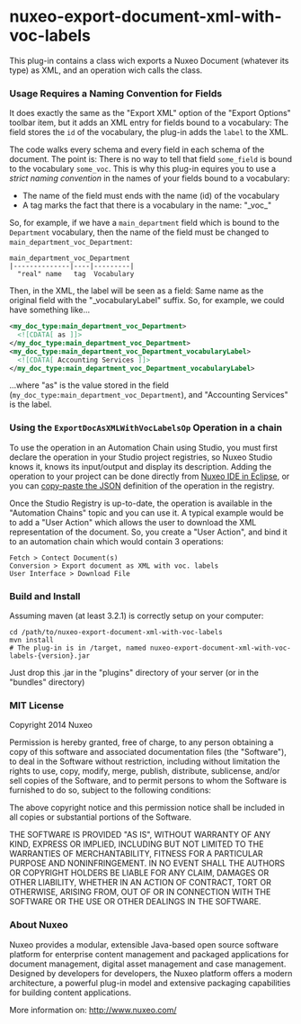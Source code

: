 nuxeo-export-document-xml-with-voc-labels
=========================================

This plug-in contains a class wich exports a Nuxeo Document (whatever its type) as XML, and an operation wich calls the class.


### Usage Requires a Naming Convention for Fields
It does exactly the same as the "Export XML" option of the "Export Options" toolbar item, but it adds an XML entry for fields bound to a vocabulary: The field stores the `id` of the vocabulary, the plug-in adds the `label` to the XML.

The code walks every schema and every field in each schema of the document. The point is: There is no way to tell that field `some_field` is bound to the vocabulary `some_voc`. This is why this plug-in equires you to use a _strict naming convention_ in the names of your fields bound to a vocabulary:
* The name of the field must ends with the name (id) of the vocabulary
* A tag marks the fact that there is a vocabulary in the name: "\_voc\_"


So, for example, if we have a `main_department` field which is bound to the `Department` vocabulary, then the name of the field must be changed to `main_department_voc_Department`:
```
main_department_voc_Department
|--------------|----|---------|
  "real" name   tag  Vocabulary
```

Then, in the XML, the label will be seen as a field: Same name as the original field with the "_vocabularyLabel" suffix. So, for example, we could have something like...
```XML
<my_doc_type:main_department_voc_Department>
  <![CDATA[ as ]]>
</my_doc_type:main_department_voc_Department>
<my_doc_type:main_department_voc_Department_vocabularyLabel>
  <![CDATA[ Accounting Services ]]>
</my_doc_type:main_department_voc_Department_vocabularyLabel>
```
...where "as" is the value stored in the field (`my_doc_type:main_department_voc_Department`), and "Accounting Services" is the label.

### Using the `ExportDocAsXMLWithVocLabelsOp` Operation in a chain

To use the operation in an Automation Chain using Studio, you must first declare the operation in your Studio project registries, so Nuxeo Studio knows it, knows its input/output and display its description. Adding the operation to your project can be done directly from [Nuxeo IDE in Eclipse](http://doc.nuxeo.com/display/public/IDEDOC/Uploading+Custom+Operations+in+Nuxeo+Studio), or you can [copy-paste the JSON](http://doc.nuxeo.com/display/Studio/Referencing+an+Externally+Defined+Operation) definition of the operation in the registry.

Once the Studio Registry is up-to-date, the operation is available in the "Automation Chains" topic and you can use it. A typical example would be to add a "User Action" which allows the user to download the XML representation of the document. So, you create a "User Action", and bind it to an automation chain which would contain 3 operations:
```
Fetch > Contect Document(s)
Conversion > Export document as XML with voc. labels
User Interface > Download File
```

### Build and Install

Assuming maven (at least 3.2.1) is correctly setup on your computer:

    cd /path/to/nuxeo-export-document-xml-with-voc-labels
    mvn install
    # The plug-in is in /target, named nuxeo-export-document-xml-with-voc-labels-{version}.jar

Just drop this .jar in the "plugins" directory of your server (or in the "bundles" directory)

### MIT License

Copyright 2014 Nuxeo

Permission is hereby granted, free of charge, to any person obtaining a copy of this software and associated documentation files (the "Software"), to deal in the Software without restriction, including without limitation the rights to use, copy, modify, merge, publish, distribute, sublicense, and/or sell copies of the Software, and to permit persons to whom the Software is furnished to do so, subject to the following conditions:

The above copyright notice and this permission notice shall be included in all copies or substantial portions of the Software.

THE SOFTWARE IS PROVIDED "AS IS", WITHOUT WARRANTY OF ANY KIND, EXPRESS OR IMPLIED, INCLUDING BUT NOT LIMITED TO THE WARRANTIES OF MERCHANTABILITY, FITNESS FOR A PARTICULAR PURPOSE AND NONINFRINGEMENT. IN NO EVENT SHALL THE AUTHORS OR COPYRIGHT HOLDERS BE LIABLE FOR ANY CLAIM, DAMAGES OR OTHER LIABILITY, WHETHER IN AN ACTION OF CONTRACT, TORT OR OTHERWISE, ARISING FROM, OUT OF OR IN CONNECTION WITH THE SOFTWARE OR THE USE OR OTHER DEALINGS IN THE SOFTWARE.


### About Nuxeo

Nuxeo provides a modular, extensible Java-based open source software platform for enterprise content management and packaged applications for document management, digital asset management and case management. Designed by developers for developers, the Nuxeo platform offers a modern architecture, a powerful plug-in model and extensive packaging capabilities for building content applications.

More information on: <http://www.nuxeo.com/>